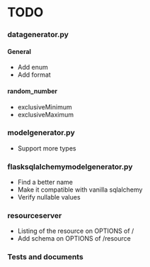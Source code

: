 # TODO

### datagenerator.py

#### General

* Add enum
* Add format

#### random_number

* exclusiveMinimum
* exclusiveMaximum

### modelgenerator.py

* Support more types

### flasksqlalchemymodelgenerator.py

* Find a better name
* Make it compatible with vanilla sqlalchemy
* Verify nullable values

### resourceserver

* Listing of the resource on OPTIONS of /
* Add schema on OPTIONS of /resource

### Tests and documents



